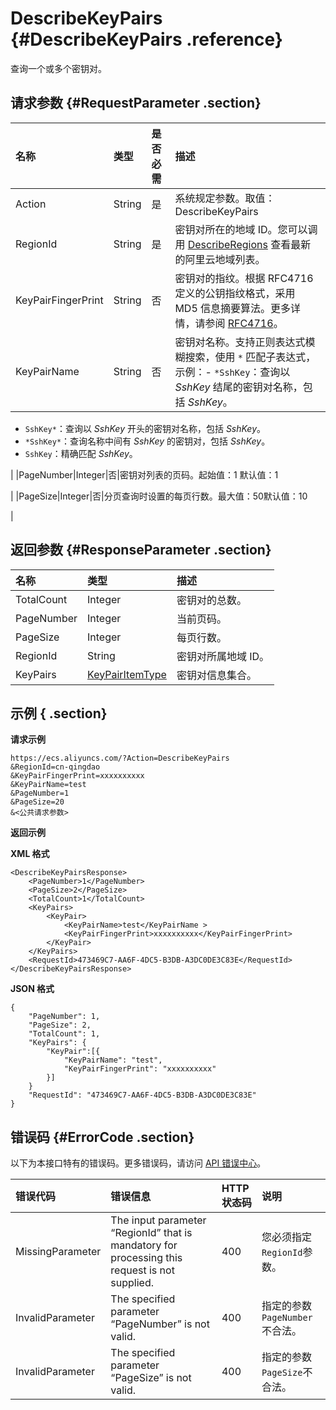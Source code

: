 # DescribeKeyPairs {#DescribeKeyPairs .reference}

查询一个或多个密钥对。

## 请求参数 {#RequestParameter .section}

|名称|类型|是否必需|描述|
|:-|:-|:---|:-|
|Action|String|是|系统规定参数。取值：DescribeKeyPairs|
|RegionId|String|是|密钥对所在的地域 ID。您可以调用 [DescribeRegions](cn.zh-CN/API参考/地域/DescribeRegions.md#) 查看最新的阿里云地域列表。|
|KeyPairFingerPrint|String|否|密钥对的指纹。根据 RFC4716 定义的公钥指纹格式，采用 MD5 信息摘要算法。更多详情，请参阅 [RFC4716](http://tools.ietf.org/html/rfc4716)。|
|KeyPairName|String|否|密钥对名称。支持正则表达式模糊搜索，使用 `*` 匹配子表达式，示例：-    `*SshKey`：查询以 *SshKey* 结尾的密钥对名称，包括 *SshKey*。
-    `SshKey*`：查询以 *SshKey* 开头的密钥对名称，包括 *SshKey*。
-    `*SshKey*`：查询名称中间有 *SshKey* 的密钥对，包括 *SshKey*。
-    `SshKey`：精确匹配 *SshKey*。

|
|PageNumber|Integer|否|密钥对列表的页码。起始值：1 默认值：1

|
|PageSize|Integer|否|分页查询时设置的每页行数。最大值：50默认值：10

|

## 返回参数 {#ResponseParameter .section}

|名称|类型|描述|
|:-|:-|:-|
|TotalCount|Integer|密钥对的总数。|
|PageNumber|Integer|当前页码。|
|PageSize|Integer|每页行数。|
|RegionId|String|密钥对所属地域 ID。|
|KeyPairs|[KeyPairItemType](cn.zh-CN/API参考/数据类型/KeyPairItemType.md#)|密钥对信息集合。|

## 示例 { .section}

**请求示例** 

```
https://ecs.aliyuncs.com/?Action=DescribeKeyPairs
&RegionId=cn-qingdao
&KeyPairFingerPrint=xxxxxxxxxx
&KeyPairName=test
&PageNumber=1
&PageSize=20
&<公共请求参数>
```

**返回示例** 

**XML 格式**

```
<DescribeKeyPairsResponse>
    <PageNumber>1</PageNumber>
    <PageSize>2</PageSize>
    <TotalCount>1</TotalCount>
    <KeyPairs>
        <KeyPair>
            <KeyPairName>test</KeyPairName >
            <KeyPairFingerPrint>xxxxxxxxxx</KeyPairFingerPrint>
        </KeyPair>
    </KeyPairs>
    <RequestId>473469C7-AA6F-4DC5-B3DB-A3DC0DE3C83E</RequestId>
</DescribeKeyPairsResponse>
```

 **JSON 格式** 

```
{
    "PageNumber": 1,
    "PageSize": 2,
    "TotalCount": 1,
    "KeyPairs": {
        "KeyPair":[{
            "KeyPairName": "test",
            "KeyPairFingerPrint": "xxxxxxxxxx"
        }]
    }
    "RequestId": "473469C7-AA6F-4DC5-B3DB-A3DC0DE3C83E"
}
```

## 错误码 {#ErrorCode .section}

以下为本接口特有的错误码。更多错误码，请访问 [API 错误中心](https://error-center.aliyun.com/status/product/Ecs)。

|错误代码|错误信息|HTTP 状态码|说明|
|:---|:---|:-------|:-|
|MissingParameter|The input parameter “RegionId” that is mandatory for processing this request is not supplied.|400|您必须指定 `RegionId`参数。|
|InvalidParameter|The specified parameter “PageNumber” is not valid.|400|指定的参数 `PageNumber`不合法。|
|InvalidParameter|The specified parameter “PageSize” is not valid.|400|指定的参数 `PageSize`不合法。|

